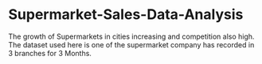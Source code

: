 # Supermarket-Sales-Data-Analysis
The growth of Supermarkets in cities increasing and competition also high. The dataset used here is one of the supermarket company has recorded in 3 branches for 3 Months.
